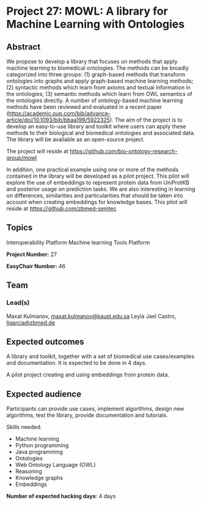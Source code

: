 # Project 27: MOWL: A library for Machine Learning with Ontologies

## Abstract

We propose to develop a library that focuses on methods that apply machine learning to biomedical ontologies. The methods can be broadly categorized into three groups: (1) graph-based methods that transform ontologies into graphs and apply graph-based machine learning methods; (2) syntactic methods which learn from axioms and textual information in the ontologies; (3) semantic methods which learn from OWL semantics of the ontologies directly. A number of ontology-based machine learning methods have been reviewed and evaluated in a recent paper (https://academic.oup.com/bib/advance-article/doi/10.1093/bib/bbaa199/5922325). The aim of the project is to develop an easy-to-use library and toolkit where users can apply these methods to their biological and biomedical ontologies and associated data. The library will be available as an open-source project.

The project will reside at https://github.com/bio-ontology-research-group/mowl

In addition, one practical example using one or more of the methods contained in the library will be developed as a pilot project. This pilot will explore the use of embeddings to represent protein data from UniProtKB and posterior usage on prediction tasks. We are also interesting in learning on differences, similarities and particularities that should be taken into account when creating embeddings for knowledge bases. This pilot will reside at https://github.com/zbmed-semtec

## Topics

Interoperability Platform
Machine learning
Tools Platform

**Project Number:** 27



**EasyChair Number:** 46

## Team

### Lead(s)

Maxat Kulmanov, maxat.kulmanov@kaust.edu.sa
Leyla Jael Castro, ljgarcia@zbmed.de

## Expected outcomes

A library and toolkit, together with a set of biomedical use cases/examples and documentation. It is expected to be done in 4 days.

A pilot project creating and using embeddings from protein data.

## Expected audience

Participants can provide use cases, implement algorithms, design new algorithms, test the library, provide documentation and tutorials.

Skills needed:
   * Machine learning
   * Python programming
   * Java programming
   * Ontologies
   * Web Ontology Language (OWL)
   * Reasoning
   * Knowledge graphs
   * Embeddings

**Number of expected hacking days**: 4 days

